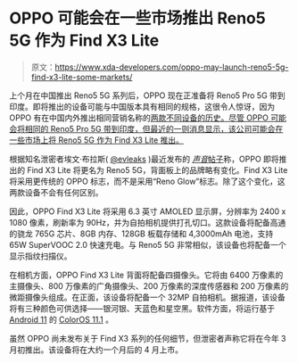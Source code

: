 # OPPO 可能会在一些市场推出 Reno5 5G 作为 Find X3 Lite

> 原文：<https://www.xda-developers.com/oppo-may-launch-reno5-5g-find-x3-lite-some-markets/>

上个月在中国推出 Reno5 5G 系列后，OPPO 现在正准备将 Reno5 Pro 5G 带到印度。即将推出的设备可能与中国版本具有相同的规格，这很令人惊讶，因为 OPPO 有在中国内外推出相同营销名称的[两款不同设备的历史。尽管 OPPO 可能会将相同的 Reno5 Pro 5G 带到印度，但最近的一则消息显示，该公司可能会在一些市场上将 Reno5 5G 作为 Find X3 Lite 推出。](https://www.xda-developers.com/opinion-smartphone-branding-out-of-control/)

根据知名泄密者埃文·布拉斯( [@evleaks](https://twitter.com/evleaks) )最近发布的 [*声音*帖子](https://www.voice.com/post/@evan/oppo-find-x3-lite-will-be-a-reno5-rebadge-1610105255-1817111864)称，OPPO 即将推出的 Find X3 Lite 将更名为 Reno5 5G，背面板上的品牌略有变化。Find X3 Lite 将采用更传统的 OPPO 标志，而不是采用“Reno Glow”标志。除了这个变化，这两款设备不会有任何区别。

因此，OPPO Find X3 Lite 将采用 6.3 英寸 AMOLED 显示屏，分辨率为 2400 x 1080 像素，刷新率为 90Hz，并为自拍相机提供打孔切口。这款设备将配备高通的骁龙 765G 芯片、8GB 内存、128GB 板载存储和 4,3000mAh 电池，支持 65W SuperVOOC 2.0 快速充电。与 Reno5 5G 非常相似，该设备也将配备一个显示指纹扫描仪。

在相机方面，OPPO Find X3 Lite 背面将配备四摄像头。它将由 6400 万像素的主摄像头、800 万像素的广角摄像头、200 万像素的深度传感器和 200 万像素的微距摄像头组成。在正面，该设备将配备一个 32MP 自拍相机。据报道，该设备将有三种颜色可供选择——银河银、天蓝色和星空黑。软件方面，将运行基于 [Android 11](https://www.xda-developers.com/tag/android-11/) 的 [ColorOS 11.1](https://www.xda-developers.com/oppo-unveils-coloros-11-based-on-android-11/) 。

虽然 OPPO 尚未发布关于 Find X3 系列的任何细节，但泄密者声称它将在今年 3 月初推出。该设备将在大约一个月后的 4 月上市。
